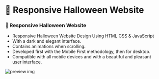 # 🎃 Responsive Halloween Website


### 🎃 Responsive Halloween Website
- Responsive Halloween Website Design Using HTML CSS & JavaScript
- With a dark and elegant interface.
- Contains animations when scrolling.
- Developed first with the Mobile First methodology, then for desktop.
- Compatible with all mobile devices and with a beautiful and pleasant user interface.
<!---

--->

![preview img](/preview.png)
